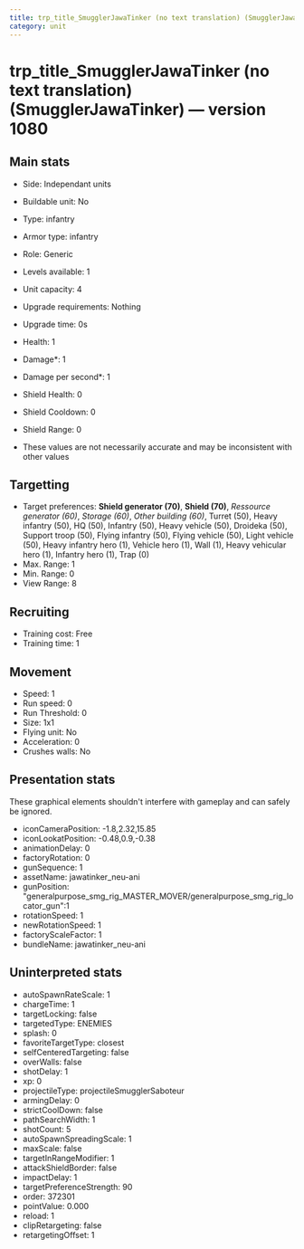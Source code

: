 ```yaml
---
title: trp_title_SmugglerJawaTinker (no text translation) (SmugglerJawaTinker)
category: unit
---
```


# trp_title_SmugglerJawaTinker (no text translation) (SmugglerJawaTinker) — version 1080

## Main stats

  * Side: Independant units
  * Buildable unit: No
  * Type: infantry
  * Armor type: infantry
  * Role: Generic
  * Levels available: 1
  * Unit capacity: 4
  * Upgrade requirements: Nothing
  * Upgrade time: 0s
  * Health: 1
  * Damage*: 1
  * Damage per second*: 1
  * Shield Health: 0
  * Shield Cooldown: 0
  * Shield Range: 0

* These values are not necessarily accurate and may be inconsistent with other values

## Targetting

  * Target preferences: **Shield generator (70)**, **Shield (70)**, _Ressource generator (60)_, _Storage (60)_, _Other building (60)_, Turret (50), Heavy infantry (50), HQ (50), Infantry (50), Heavy vehicle (50), Droideka (50), Support troop (50), Flying infantry (50), Flying vehicle (50), Light vehicle (50), Heavy infantry hero (1), Vehicle hero (1), Wall (1), Heavy vehicular hero (1), Infantry hero (1), Trap (0)
  * Max. Range: 1
  * Min. Range: 0
  * View Range: 8

## Recruiting

  * Training cost: Free
  * Training time: 1

## Movement

  * Speed: 1
  * Run speed: 0
  * Run Threshold: 0
  * Size: 1x1
  * Flying unit: No
  * Acceleration: 0
  * Crushes walls: No

## Presentation stats

These graphical elements shouldn't interfere with gameplay and can safely be ignored.

  * iconCameraPosition: -1.8,2.32,15.85
  * iconLookatPosition: -0.48,0.9,-0.38
  * animationDelay: 0
  * factoryRotation: 0
  * gunSequence: 1
  * assetName: jawatinker_neu-ani
  * gunPosition: "generalpurpose_smg_rig_MASTER_MOVER/generalpurpose_smg_rig_locator_gun":1
  * rotationSpeed: 1
  * newRotationSpeed: 1
  * factoryScaleFactor: 1
  * bundleName: jawatinker_neu-ani

## Uninterpreted stats

  * autoSpawnRateScale: 1
  * chargeTime: 1
  * targetLocking: false
  * targetedType: ENEMIES
  * splash: 0
  * favoriteTargetType: closest
  * selfCenteredTargeting: false
  * overWalls: false
  * shotDelay: 1
  * xp: 0
  * projectileType: projectileSmugglerSaboteur
  * armingDelay: 0
  * strictCoolDown: false
  * pathSearchWidth: 1
  * shotCount: 5
  * autoSpawnSpreadingScale: 1
  * maxScale: false
  * targetInRangeModifier: 1
  * attackShieldBorder: false
  * impactDelay: 1
  * targetPreferenceStrength: 90
  * order: 372301
  * pointValue: 0.000
  * reload: 1
  * clipRetargeting: false
  * retargetingOffset: 1

